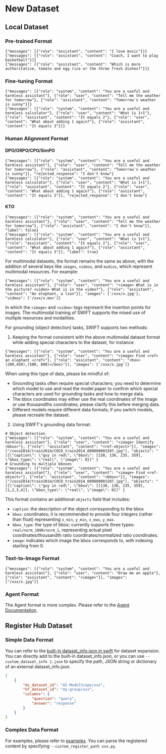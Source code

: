 # New Dataset

## Local Dataset

### Pre-trained Format

```jsonl
{"messages": [{"role": "assistant", "content": "I love music"}]}
{"messages": [{"role": "assistant", "content": "Coach, I want to play basketball"}]}
{"messages": [{"role": "assistant", "content": "Which is more authoritative, tomato and egg rice or the three fresh dishes?"}]}
```

### Fine-tuning Format

```jsonl
{"messages": [{"role": "system", "content": "You are a useful and harmless assistant"}, {"role": "user", "content": "Tell me the weather for tomorrow"}, {"role": "assistant", "content": "Tomorrow's weather is sunny"}]}
{"messages": [{"role": "system", "content": "You are a useful and harmless calculator"}, {"role": "user", "content": "What is 1+1"}, {"role": "assistant", "content": "It equals 2"}, {"role": "user", "content": "What about adding 1 again?"}, {"role": "assistant", "content": "It equals 3"}]}
```

### Human Alignment Format

#### DPO/ORPO/CPO/SimPO

```jsonl
{"messages": [{"role": "system", "content": "You are a useful and harmless assistant"}, {"role": "user", "content": "Tell me the weather for tomorrow"}, {"role": "assistant", "content": "Tomorrow's weather is sunny"}], "rejected_response": "I don't know"}
{"messages": [{"role": "system", "content": "You are a useful and harmless calculator"}, {"role": "user", "content": "What is 1+1"}, {"role": "assistant", "content": "It equals 2"}, {"role": "user", "content": "What about adding 1 again?"}, {"role": "assistant", "content": "It equals 3"}], "rejected_response": "I don't know"}
```

#### KTO

```jsonl
{"messages": [{"role": "system", "content": "You are a useful and harmless assistant"}, {"role": "user", "content": "Tell me the weather for tomorrow"}, {"role": "assistant", "content": "I don't know"}], "label": false}
{"messages": [{"role": "system", "content": "You are a useful and harmless calculator"}, {"role": "user", "content": "What is 1+1"}, {"role": "assistant", "content": "It equals 2"}, {"role": "user", "content": "What about adding 1 again?"}, {"role": "assistant", "content": "It equals 3"}], "label": true}
```

For multimodal datasets, the format remains the same as above, with the addition of several keys like `images`, `videos`, and `audios`, which represent multimodal resources. For example:

```jsonl
{"messages": [{"role": "system", "content": "You are a useful and harmless assistant"}, {"role": "user", "content": "<image> What is in the picture? <video> What is in the video?"}, {"role": "assistant", "content": "An elephant, a lion"}], "images": ['/xxx/x.jpg'], "videos": ['/xxx/x.mov']}
```

In which the `<image>` and `<video>` tags represent the insertion points for images. The multimodal training of SWIFT supports the mixed use of multiple resources and modalities.

For grounding (object detection) tasks, SWIFT supports two methods:
1. Keeping the format consistent with the above multimodal dataset format while adding special characters to the dataset, for instance:

```jsonl
{"messages": [{"role": "system", "content": "You are a useful and harmless assistant"}, {"role": "user", "content": "<image> Find <ref> an elephant </ref>"}, {"role": "assistant", "content": "<box>(200,450),(500, 800)</box>"}], "images": ['/xxx/x.jpg']}
```
When using this type of data, please be mindful of:
  - Grounding tasks often require special characters; you need to determine which model to use and read the model paper to confirm which special characters are used for grounding tasks and how to merge data.
  - The bbox coordinates may either use the real coordinates of the image or use thousandths coordinates; please clarify this before merging data.
  - Different models require different data formats; if you switch models, please recreate the dataset.

2. Using SWIFT's grounding data format:

```jsonl
# Object detection
{"messages": [{"role": "system", "content": "You are a useful and harmless assistant"}, {"role": "user", "content": "<image> Identify <bbox>"}, {"role": "assistant", "content": "<ref-object>"}], "images": ["/coco2014/train2014/COCO_train2014_000000001507.jpg"], "objects": "[{\"caption\": \"guy in red\", \"bbox\": [138, 136, 235, 359], \"bbox_type\": \"real\", \"image\": 0}]" }
# Grounding to multiple bboxes
{"messages": [{"role": "system", "content": "You are a useful and harmless assistant"}, {"role": "user", "content": "<image> Find <ref-object>"}, {"role": "assistant", "content": "<bbox>"}], "images": ["/coco2014/train2014/COCO_train2014_000000001507.jpg"], "objects": "[{\"caption\": \"guy in red\", \"bbox\": [[138, 136, 235, 359], [1,2,3,4]], \"bbox_type\": \"real\", \"image\": 0}]" }
```

This format contains an additional `objects` field that includes:
 - `caption`: the description of the object corresponding to the bbox
 - `bbox`: coordinates; it is recommended to provide four integers (rather than float) representing `x_min`, `y_min`, `x_max`, `y_max`.
 - `bbox_type`: the type of bbox; currently supports three types: `real/norm_1000/norm_1`, representing actual pixel coordinates/thousandth ratio coordinates/normalized ratio coordinates.
 - `image`: indicates which image the bbox corresponds to, with indexing starting from 0.

### Text-to-Image Format

```jsonl
{"messages": [{"role": "system", "content": "You are a useful and harmless assistant"}, {"role": "user", "content": "Draw me an apple"}, {"role": "assistant", "content": "<image>"}], "images": ["/xxx/x.jpg"]}
```

### Agent Format

The Agent format is more complex. Please refer to the [Agent Documentation](../Instruction/Agent-support.md).

## Register Hub Dataset

### Simple Data Format

You can refer to the [built-in dataset_info.json in swift](https://github.com/modelscope/swift/blob/main/swift/llm/dataset/data/dataset_info.json) for dataset expansion. You can directly add to the built-in dataset_info.json, or you can use `--custom_dataset_info 1.json` to specify the path, JSON string or dictionary of an external dataset_info.json.

```json
[
    {
        "ms_dataset_id": "AI-ModelScope/xxx",
        "hf_dataset_id": "my-group/xxx",
        "columns": {
            "question": "query",
            "answer": "response"
        }
    }
]
```

### Complex Data Format

For examples, please refer to [examples](https://github.com/modelscope/swift/blob/main/examples/custom/dataset.py). You can parse the registered content by specifying `--custom_register_path xxx.py`.
